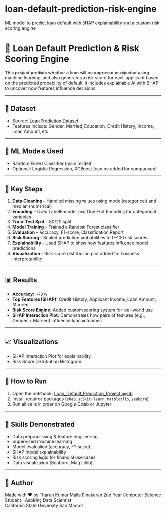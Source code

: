 # loan-default-prediction-risk-engine
ML model to predict loan default with SHAP explainability and a custom risk scoring engine

# 🏦 Loan Default Prediction & Risk Scoring Engine

This project predicts whether a loan will be approved or rejected using machine learning, and also generates a risk score for each applicant based on the predicted probability of default. It includes explainable AI with SHAP to uncover how features influence decisions.

---

## 📁 Dataset

- Source: [Loan Prediction Dataset](https://www.kaggle.com/datasets/altruistdelhite04/loan-prediction-problem-dataset)
- Features include: Gender, Married, Education, Credit History, Income, Loan Amount, etc.

---

## 🧠 ML Models Used

- Random Forest Classifier (main model)
- Optional: Logistic Regression, XGBoost (can be added for comparison)

---

## 🔧 Key Steps

1. **Data Cleaning** – Handled missing values using mode (categorical) and median (numerical)
2. **Encoding** – Used LabelEncoder and One-Hot Encoding for categorical variables
3. **Train-Test Split** – 80/20 split
4. **Model Training** – Trained a Random Forest classifier
5. **Evaluation** – Accuracy, F1-score, Classification Report
6. **Risk Scoring** – Scaled prediction probabilities to 0–100 risk scores
7. **Explainability** – Used SHAP to show how features influence model predictions
8. **Visualization** – Risk score distribution plot added for business interpretability

---

## 📊 Results

- **Accuracy:** ~78%
- **Top Features (SHAP):** Credit History, Applicant Income, Loan Amount, Married
- **Risk Score Engine:** Added custom scoring system for real-world use
- **SHAP Interaction Plot:** Demonstrates how pairs of features (e.g., Gender + Married) influence loan outcomes

---

## 📈 Visualizations

- SHAP Interaction Plot for explainability
- Risk Score Distribution Histogram

---

## 🚀 How to Run

1. Open the notebook: [Loan_Default_Prediction_Project.ipynb](./Loan_Default_Prediction_Project.ipynb)
2. Install required packages (`shap`, `scikit-learn`, `matplotlib`, `seaborn`)
3. Run all cells in order on Google Colab or Jupyter

---

## 💼 Skills Demonstrated

- Data preprocessing & feature engineering
- Supervised machine learning
- Model evaluation (accuracy, F1-score)
- SHAP model explainability
- Risk scoring logic for financial use cases
- Data visualization (Seaborn, Matplotlib)

---

## 📌 Author

Made with ❤️ by Tharun Kumar Malla Dinakaran
2nd Year Computer Science Student | Aspiring Data Scientist  
California State University San Marcos


